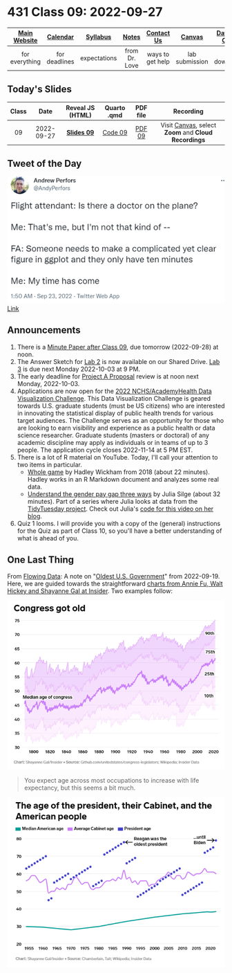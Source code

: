 # 431 Class 09: 2022-09-27

[Main Website](https://thomaselove.github.io/431-2022/) | [Calendar](https://thomaselove.github.io/431-2022/calendar.html) | [Syllabus](https://thomaselove.github.io/431-syllabus-2022/) | [Notes](https://thomaselove.github.io/431-notes/) | [Contact Us](https://thomaselove.github.io/431-2022/contact.html) | [Canvas](https://canvas.case.edu) | [Data and Code](https://github.com/THOMASELOVE/431-data)
:-----------: | :--------------: | :----------: | :---------: | :-------------: | :-----------: | :------------:
for everything | for deadlines | expectations | from Dr. Love | ways to get help | lab submission | for downloads

## Today's Slides

Class | Date | Reveal JS (HTML) | Quarto .qmd | PDF file | Recording
:---: | :--------: | :------: | :------: | :--------: | :-------------:
09 | 2022-09-27 | **[Slides 09](https://thomaselove.github.io/431-slides-2022/class09.html)** | [Code 09](https://thomaselove.github.io/431-slides-2022/class09.qmd) | [PDF 09](431%20Class%2009.pdf) | Visit [Canvas](https://canvas.case.edu/), select **Zoom** and **Cloud Recordings**

## Tweet of the Day

![](perfors_2022-09-23.png)  [Link](https://twitter.com/andyperfors/status/1573188014909849601)

## Announcements

1. There is a [Minute Paper after Class 09](https://bit.ly/431-2022-min-09), due tomorrow (2022-09-28) at noon.
2. The Answer Sketch for [Lab 2](https://github.com/THOMASELOVE/431-labs-2022) is now available on our Shared Drive. [Lab 3](https://github.com/THOMASELOVE/431-labs-2022) is due next Monday 2022-10-03 at 9 PM.
3. The early deadline for [Project A Proposal](https://thomaselove.github.io/431-projectA-2022/) review is at noon next Monday, 2022-10-03.
4. Applications are now open for the [2022 NCHS/AcademyHealth Data Visualization Challenge](https://academyhealth.org/NCHSData). This Data Visualization Challenge is geared towards U.S. graduate students (must be US citizens) who are interested in innovating the statistical display of public health trends for various target audiences. The Challenge serves as an opportunity for those who are looking to earn visibility and experience as a public health or data science researcher. Graduate students (masters or doctoral) of any academic discipline may apply as individuals or in teams of up to 3 people. The application cycle closes 2022-11-14 at 5 PM EST.
5. There is a lot of R material on YouTube. Today, I'll call your attention to two items in particular.
    - [Whole game](https://www.youtube.com/watch?v=go5Au01Jrvs) by Hadley Wickham from 2018 (about 22 minutes). Hadley works in an R Markdown document and analyzes some real data.
    - [Understand the gender pay gap three ways](https://www.youtube.com/watch?v=qu2wsbIeedY) by Julia Silge (about 32 minutes). Part of a series where Julia looks at data from the [TidyTuesday project](https://github.com/rfordatascience/tidytuesday). Check out Julia's [code for this video on her blog](https://juliasilge.com/blog/pay-gap-uk/).
6. Quiz 1 looms. I will provide you with a copy of the (general) instructions for the Quiz as part of Class 10, so you'll have a better understanding of what is ahead of you.

## One Last Thing

From [Flowing Data](https://flowingdata.com/2022/09/19/oldest-u-s-government/): A note on "[Oldest U.S. Government](https://flowingdata.com/2022/09/19/oldest-u-s-government/)" from 2022-09-19. Here, we are guided towards the straightforward [charts from Annie Fu, Walt Hickey and Shayanne Gal at Insider](https://www.businessinsider.com/gerontocracy-united-states-congress-red-white-and-gray-data-charts-2022-9). Two examples follow:

![](congress_old.png)

> You expect age across most occupations to increase with life expectancy, but this seems a bit much.

![](govt_aging.png)


